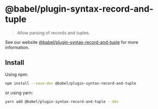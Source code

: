 # @babel/plugin-syntax-record-and-tuple

> Allow parsing of records and tuples.

See our website [@babel/plugin-syntax-record-and-tuple](https://babeljs.io/docs/en/next/babel-plugin-syntax-record-and-tuple.html) for more information.

## Install

Using npm:

```sh
npm install --save-dev @babel/plugin-syntax-record-and-tuple
```

or using yarn:

```sh
yarn add @babel/plugin-syntax-record-and-tuple --dev
```
